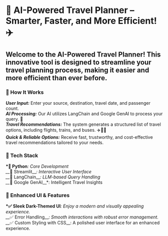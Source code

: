 # ****🚀 AI-Powered Travel Planner – Smarter, Faster, and More Efficient! ✈️****

## Welcome to the AI-Powered Travel Planner! This innovative tool is designed to streamline your travel planning process, making it easier and more efficient than ever before.

### 🔹 How It Works<br/>
__*User Input:*__ Enter your source, destination, travel date, and passenger count.<br/>
__*AI Processing:*__ Our AI utilizes LangChain and Google GenAI to process your query. 🤖<br/>
__*Travel Recommendations:*__ The system generates a structured list of travel options, including flights, trains, and buses. ✈️🚆🚌<br/>
__*Quick & Reliable Options:*__ Receive fast, trustworthy, and cost-effective travel recommendations tailored to your needs.<br/>


### 🔧 Tech Stack<br/>
__*🚀 Python__*: Core Development<br/>
__*🎨 Streamlit__*: Interactive User Interface<br/>
__*🧠 LangChain__*: LLM-based Query Handling<br/>
__*🤖 Google GenAI__*: Intelligent Travel Insights<br/>

### 🎨 Enhanced UI & Features<br/>
__*✅ Sleek Dark-Themed UI__*: Enjoy a modern and visually appealing experience.<br/>
__*✅ Error Handling__*: Smooth interactions with robust error management.<br/>
__*✅ Custom Styling with CSS__: A polished user interface for an enhanced experience.<br/>
